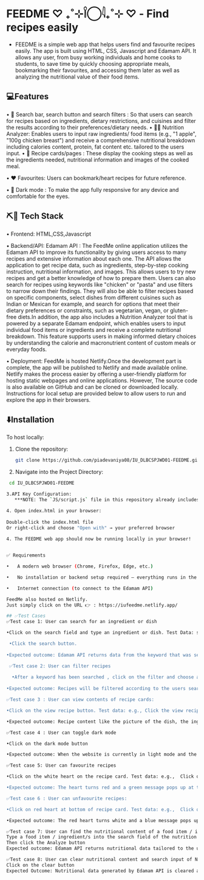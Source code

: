 # FEEDME ♡ ₊˚⊹𓌉◯𓇋₊˚⊹ ♡ - Find recipes easily
- FEEDME is a simple web app that helps users find and favourite recipes easily. The app is built using HTML, CSS, Javascript and Edamam API. It allows any user, from busy working individuals and  home cooks to students, to save time by quickly choosing appropriate meals, bookmarking their favourites, and accessing them later as well as analyzing the nutritional value of their food items. 


## 💻Features
•	🔎 Search bar, search button and search filters : So that users can search for recipes based on ingredients, dietary restrictions, and cuisines and filter the results according to their preferences/dietary needs.
•	🍉🥝 Nutrition Analyzer: Enables users to input raw ingredients/ food items (e.g., "1 apple", "100g chicken breast") and receive a comprehensive nutritional breakdown including calories content, protein, fat content etc. tailored to the users input.
•	🍴 Recipe cards/pages : These display the cooking steps as well as the ingredients needed, nutritional information and images of the cooked meal.

•	❤️ Favourites: Users can bookmark/heart recipes for future reference.

•	🌙 Dark mode : To make the app fully responsive for any device and comfortable for the eyes.

## ⛏️🔨 Tech Stack 
•	Frontend: HTML,CSS,Javascript

•	Backend/API: Edamam API : The FeedMe online application utilizes the Edamam API to improve its functionality by giving users access to many recipes and extensive information about each one. The API allows the application to get recipe data, such as ingredients, step-by-step cooking instruction, nutritional information, and images.  This allows users to try new recipes and get a better knowledge of how to prepare them. Users can also search for recipes using keywords like "chicken" or "pasta" and use filters to narrow down their findings.  They will also be able to filter recipes based on specific components, select dishes from different cuisines such as Indian or Mexican for example, and search for options that meet their dietary preferences or constraints, such as vegetarian, vegan, or gluten-free diets.In addition, the app also includes a Nutrition Analyzer tool that is powered by a separate Edamam endpoint, which enables users to input individual food items or ingredients and receive a complete nutritional breakdown. This feature supports users in making informed dietary choices by understanding the calorie and macronutrient content of custom meals or everyday foods.

•	Deployment:  FeedMe is hosted Netlify.Once the development part is complete, the app will be published to Netlify and made available online.  Netlify makes the process easier by offering a user-friendly platform for hosting static webpages and online applications. However, The source code is also available on GitHub and can be cloned or downloaded locally. Instructions for local setup are provided below to allow users to run and explore the app in their browsers.


## ⬇️Installation
To host locally:

1. Clone the repository:

   ```bash
   git clone https://github.com/piadevaniya08/IU_DLBCSPJWD01-FEEDME.git


2. Navigate into the Project Directory:
   
```bash
 cd IU_DLBCSPJWD01-FEEDME

3.API Key Configuration:
   ***NOTE: The `JS/script.js` file in this repository already includes pre-configured Edamam API keys for immediate local use. Therefore, you do not need to obtain your own keys to run the application.

4. Open index.html in your browser:
   
Double-click the index.html file
Or right-click and choose "Open with" → your preferred browser
  
4. The FEEDME web app should now be running locally in your browser!


✅ Requirements

•	A modern web browser (Chrome, Firefox, Edge, etc.)

•	No installation or backend setup required — everything runs in the browser

•	Internet connection (to connect to the Edamam API)

FeedMe also hosted on Netlify. 
Just simply click on the URL 👉 : https://iufeedme.netlify.app/

## ✅Test Cases
✅Test case 1: User can search for an ingredient or dish

•Click on the search field and type an ingredient or dish. Test Data: search any ingredient/dish e.g. "chicken“, "pasta with pesto“, "gluten-free brownies“.

 •Click the search button.
 
•Expected outcome: Edamam API returns data from the keyword that was searched, and recipes/recipe cards are shown.

 ✅Test case 2: User can filter recipes      
 
  •After a keyword has been searched , click on the filter and choose an option. Test Data: Search "salad", then select "Cuisine Type: Italian", "Diet Type: High-Fiber", "Health Labels: Vegetarian".
  
•Expected outcome: Recipes will be filtered according to the users search and filters they chose.

✅Test case 3 : User can view contents of recipe cards:

•Click on the view recipe button. Test data: e.g., Click the view recipe button on "Zucchini and Almond Pasta Salad“.

•Expected outcome: Recipe content like the picture of the dish, the ingredients, nutritional value and link to the original recipe website should show up.

✅Test case 4 : User can toggle dark mode

•Click on the dark mode button

•Expected outcome: When the website is currently in light mode and the dark mode button is clicked, the website turns to darker colours (dark mode). When the website is currently in dark mode and dark mode button is clicked, the website turns to light colours (light mode).

✅Test case 5: User can favourite recipes

•Click on the white heart on the recipe card. Test data: e.g.,  Click on white heart on “Zucchini and Almond Pasta Salad".

•Expected outcome: The heart turns red and a green message pops up at the bottom of the screen saying that the recipe has been added to my favourites.

✅Test case 6 : User can unfavourite recipes:

•Click on red heart at bottom of recipe card. Test data: e.g.,  Click on red heart on “Zucchini and Almond Pasta Salad".

•Expected outcome: The red heart turns white and a blue message pops up at the bottom of the screen saying that the recipe has been removed from favourites.

✅Test case 7: User can find the nutritional content of a food item / ingredients list
Type a food item / ingredient/s into the search field of the nutrition analyzer ( e.g 50g oats, 1 large apple).
Then click the Analyze button
Expected outcome: Edamam API returns nutritional data tailored to the users input. ( calories,protein,fat content etc. )

✅Test case 8: User can clear nutritional content and search input of Nutrition Analyzer
Click on the clear button
Expected Outcome: Nutritional data generated by Edamam API is cleared and search input is cleared. Nutritional Analyzer goes back to its original state before search input.





